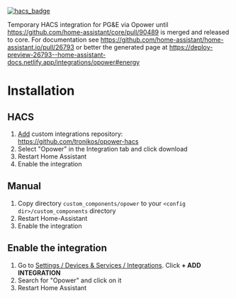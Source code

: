 [![hacs_badge](https://img.shields.io/badge/HACS-Custom-41BDF5.svg)](https://github.com/hacs/integration)

Temporary HACS integration for PG&E via Opower until https://github.com/home-assistant/core/pull/90489 is merged and released to core.
For documentation see https://github.com/home-assistant/home-assistant.io/pull/26793 or better the generated page at
https://deploy-preview-26793--home-assistant-docs.netlify.app/integrations/opower#energy

# Installation

## HACS
1. [Add](http://homeassistant.local:8123/hacs/integrations) custom integrations repository: https://github.com/tronikos/opower-hacs
2. Select "Opower" in the Integration tab and click download
3. Restart Home Assistant
4. Enable the integration

## Manual
1. Copy directory `custom_components/opower` to your `<config dir>/custom_components` directory
2. Restart Home-Assistant
3. Enable the integration

## Enable the integration
1. Go to [Settings / Devices & Services / Integrations](http://homeassistant.local:8123/config/integrations). Click **+ ADD INTEGRATION**
2. Search for "Opower" and click on it
3. Restart Home Assistant


